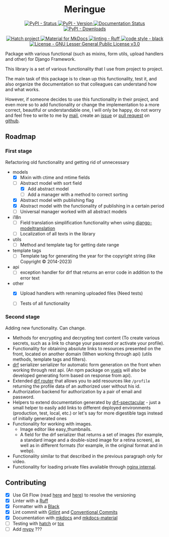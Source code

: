 <h1 align="center" >Meringue</h1>

<!-- | CI/CD | [![CI - Test](https://github.com/pypa/hatch/actions/workflows/test.yml/badge.svg)](https://github.com/pypa/hatch/actions/workflows/test.yml) [![CD - Build Hatch](https://github.com/pypa/hatch/actions/workflows/build-hatch.yml/badge.svg)](https://github.com/pypa/hatch/actions/workflows/build-hatch.yml) [![CD - Build Hatchling](https://github.com/pypa/hatch/actions/workflows/build-hatchling.yml/badge.svg)](https://github.com/pypa/hatch/actions/workflows/build-hatchling.yml) |
| Docs | [![Docs - Release](https://github.com/pypa/hatch/actions/workflows/docs-release.yml/badge.svg)](https://github.com/pypa/hatch/actions/workflows/docs-release.yml) [![Docs - Dev](https://github.com/pypa/hatch/actions/workflows/docs-dev.yml/badge.svg)](https://github.com/pypa/hatch/actions/workflows/docs-dev.yml) | -->
<p align="center">
	<a href="https://pypi.org/project/meringue">
		<img src="https://img.shields.io/pypi/status/meringue.svg" alt="PyPI - Status" />
	</a>
	<a href="https://pypi.org/project/meringue">
		<img src="https://img.shields.io/pypi/v/meringue.svg" alt="PyPI - Version" />
	</a>
	<a href="https://py-meringue.readthedocs.io/en/latest/?badge=latest">
		<img src="https://readthedocs.org/projects/py-meringue/badge/?version=latest" alt="Documentation Status" />
	</a>
	<a href="https://pypi.org/project/meringue">
		<img src="https://img.shields.io/pypi/dm/meringue.svg" alt="PyPI - Downloads" />
	</a>
	<!-- <a href="https://pypi.org/project/meringue">
		<img src="https://img.shields.io/pypi/frameworkversions/django/meringue.svg" alt="PyPI - Django Framework Version" />
	</a> -->
	<!-- <a href="https://pypi.org/project/meringue">
		<img src="https://img.shields.io/pypi/pyversions/meringue.svg" alt="PyPI - Python Version" />
	</a> -->
	<!-- <a href="https://pypi.org/project/meringue">
		<img src="https://img.shields.io/pypi/format/meringue.svg" alt="PyPI - Format" />
	</a> -->
</p>
<p align="center">
	<a href="https://github.com/pypa/hatch" target="_blank">
		<img src="https://img.shields.io/badge/%F0%9F%A5%9A-Hatch-4051b5.svg" alt="Hatch project" />
	</a>
	<a href="https://squidfunk.github.io/mkdocs-material/" target="_blank">
		<img src="https://img.shields.io/badge/docs-mkdocs%20material-blue.svg" alt="Material for MkDocs" />
	</a>
	<a href="https://github.com/charliermarsh/ruff" target="_blank">
		<img src="https://img.shields.io/endpoint?url=https://raw.githubusercontent.com/charliermarsh/ruff/main/assets/badge/v0.json" alt="linting - Ruff" />
	</a>
	<a href="https://github.com/psf/black" target="_blank">
		<img src="https://img.shields.io/badge/code%20style-black-000000.svg" alt="code style - black" />
	</a>
	<!-- <a href="https://github.com/python/mypy" target="_blank">
		<img src="https://img.shields.io/badge/types-Mypy-blue.svg" alt="types - Mypy" />
	</a> -->
	<a href="https://raw.githubusercontent.com/dd/Meringue/master/LICENSE" target="_blank">
		<img src="https://img.shields.io/pypi/l/meringue?color=008033" alt="License - GNU Lesser General Public License v3.0" />
	</a>
</p>

Package with various functional (such as mixins, form utils, upload handlers and other) for Django Framework.

This library is a set of various functionality that I use from project to project.

The main task of this package is to clean up this functionality, test it, and also organize the documentation so that colleagues can understand how and what works.

However, if someone decides to use this functionality in their project, and even more so to add functionality or change the implementation to a more correct, beautiful or understandable one, I will only be happy, do not worry and feel free to write to me by [mail](mailto:dd@manin.space), create an [issue](https://github.com/dd/Meringue/issues) or [pull request](https://github.com/dd/Meringue/pulls) on [github](https://github.com/dd/Meringue).


## Roadmap

### First stage

Refactoring old functionality and getting rid of unnecessary

* models
	* [x] Mixin with ctime and mtime fields
	* [ ] Abstract model with sort field
		* [x] Add abstract model
		* [ ] Add a manager with a method to correct sorting
	* [x] Abstract model with publishing flag
	* [x] Abstract model with the functionality of publishing in a certain period
	* [ ] Universal manager worked with all abstract models
* i18n
	* [ ] Field translation simplification functionality when using [django-modeltranslation](https://django-modeltranslation.readthedocs.io/en/latest/)
	* [ ] Localization of all texts in the library
* utils
	* [ ] Method and template tag for getting date range
* template tags
	* [ ] Template tag for generating the year for the copyright string (like Copyright © 2014-2023)
* api
	* [ ] exception handler for drf that returns an error code in addition to the error text
* other
	* [x] Upload handlers with renaming uploaded files (Need tests)
	* [ ] Tests of all functionality


### Second stage

Adding new functionality. Can change.

* Methods for encrypting and decrypting text content (To create various secrets, such as a link to change your password or activate your profile).
* Functionality for obtaining absolute links to resources presented on the front, located on another domain (When working through api) (utils methods, template tags and filters).
* [drf](https://www.django-rest-framework.org/) serializer serializer for automatic form generation on the front when working through rest api. (An npm package on [vuejs](https://vuejs.org/) will also be developed
 generating form based on response from api).
* Extended [drf router](https://www.django-rest-framework.org/api-guide/routers/) that allows you to add resources like `/profile` returning the profile data of an authorized user without his id.
* Authorization backend for authorization by a pair of email and password.
* Helpers to extend documentation generated by [drf-spectacular](https://drf-spectacular.readthedocs.io/) - just a small helper to easily add links to different deployed environments (production, test, local, etc.) or let's say for more digestible tags instead of initially generated ones
* Functionality for working with images.
	* Image editor like easy_thumbnails.
	* A field for the drf serializer that returns a set of images (for example, a standard image and a double-sized image for a retina screen), as well as in different formats (for example, in the original format and in webp).
* Functionality similar to that described in the previous paragraph only for video.
* Functionality for loading private files available through [nginx internal](http://nginx.org/en/docs/http/ngx_http_core_module.html#internal).




## Contributing

- [x] Use Git Flow (read [here](https://jeffkreeftmeijer.com/git-flow/) and [here](https://www.atlassian.com/git/tutorials/comparing-workflows/gitflow-workflow)) to resolve the versioning
- [x] Linter with a [Ruff](https://github.com/charliermarsh/ruff)
- [x] Formatter with a [Black](https://github.com/psf/black)
- [x] Lint commit with [Gitlint](https://jorisroovers.com/gitlint/) and [Conventional Commits](https://www.conventionalcommits.org/)
- [x] Documentation with [mkdocs](https://www.mkdocs.org/) and [mkdocs-material](https://squidfunk.github.io/mkdocs-material/)
- [ ] Testing with [hatch](https://hatch.pypa.io/1.7/meta/faq/#environments) or [tox](https://tox.wiki/en/latest/)
- [ ] Add [mypy](https://mypy-lang.org/) ???

